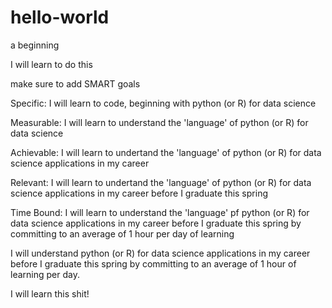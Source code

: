 # hello-world
a beginning

I will learn to do this 

make sure to add SMART goals

Specific: I will learn to code, beginning with python (or R) for data science

Measurable: I will learn to understand the 'language' of python (or R) for data science

Achievable: I will learn to undertand the 'language' of python (or R) for data science applications in my career

Relevant: I will learn to undertand the 'language' of python (or R) for data science applications in my career before I graduate this spring

Time Bound: I will learn to understand the 'language' pf python (or R) for data science applications in my career before I graduate this spring by committing to an average of 1 hour per day of learning


I will understand python (or R) for data science applications in my career before I graduate this spring by committing to an average of 1 hour of learning per day.

I will learn this shit!


